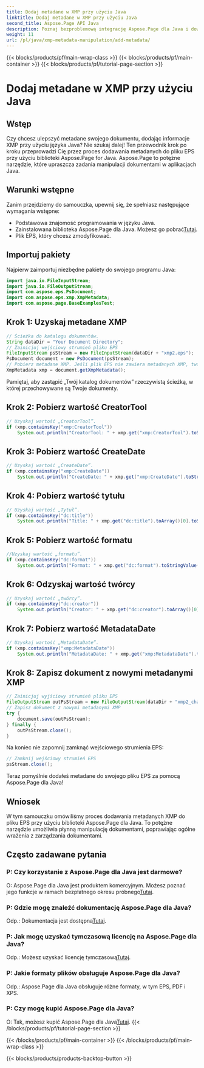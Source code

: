 ```yaml
---
title: Dodaj metadane w XMP przy użyciu Java
linktitle: Dodaj metadane w XMP przy użyciu Java
second_title: Aspose.Page API Java
description: Poznaj bezproblemową integrację Aspose.Page dla Java i dowiedz się, jak bez wysiłku dodawać metadane XMP do plików EPS. Podnieś poziom swojej gry w zarządzanie dokumentami już dziś!
weight: 11
url: /pl/java/xmp-metadata-manipulation/add-metadata/
---
```


{{< blocks/products/pf/main-wrap-class >}}
{{< blocks/products/pf/main-container >}}
{{< blocks/products/pf/tutorial-page-section >}}

# Dodaj metadane w XMP przy użyciu Java

## Wstęp
Czy chcesz ulepszyć metadane swojego dokumentu, dodając informacje XMP przy użyciu języka Java? Nie szukaj dalej! Ten przewodnik krok po kroku przeprowadzi Cię przez proces dodawania metadanych do pliku EPS przy użyciu biblioteki Aspose.Page for Java. Aspose.Page to potężne narzędzie, które upraszcza zadania manipulacji dokumentami w aplikacjach Java.
## Warunki wstępne
Zanim przejdziemy do samouczka, upewnij się, że spełniasz następujące wymagania wstępne:
- Podstawowa znajomość programowania w języku Java.
-  Zainstalowana biblioteka Aspose.Page dla Java. Możesz go pobrać[Tutaj](https://releases.aspose.com/page/java/).
- Plik EPS, który chcesz zmodyfikować.
## Importuj pakiety
Najpierw zaimportuj niezbędne pakiety do swojego programu Java:
```java
import java.io.FileInputStream;
import java.io.FileOutputStream;
import com.aspose.eps.PsDocument;
import com.aspose.eps.xmp.XmpMetadata;
import com.aspose.page.BaseExamplesTest;
```
## Krok 1: Uzyskaj metadane XMP
```java
// Ścieżka do katalogu dokumentów.
String dataDir = "Your Document Directory";
// Zainicjuj wejściowy strumień pliku EPS
FileInputStream psStream = new FileInputStream(dataDir + "xmp2.eps");
PsDocument document = new PsDocument(psStream);
// Pobierz metadane XMP. Jeśli plik EPS nie zawiera metadanych XMP, tworzony jest nowy przy użyciu wartości z komentarzy do metadanych PS (%%Creator, %%CreateDate, %%Title itp.)
XmpMetadata xmp = document.getXmpMetadata();
```
Pamiętaj, aby zastąpić „Twój katalog dokumentów” rzeczywistą ścieżką, w której przechowywane są Twoje dokumenty.

## Krok 2: Pobierz wartość CreatorTool
```java
// Uzyskaj wartość „CreatorTool”.
if (xmp.containsKey("xmp:CreatorTool"))
    System.out.println("CreatorTool: " + xmp.get("xmp:CreatorTool").toStringValue());
```
## Krok 3: Pobierz wartość CreateDate
```java
// Uzyskaj wartość „CreateDate”.
if (xmp.containsKey("xmp:CreateDate"))
    System.out.println("CreateDate: " + xmp.get("xmp:CreateDate").toStringValue());
```
## Krok 4: Pobierz wartość tytułu
```java
// Uzyskaj wartość „Tytuł”.
if (xmp.containsKey("dc:title"))
    System.out.println("Title: " + xmp.get("dc:title").toArray()[0].toStringValue());
```
## Krok 5: Pobierz wartość formatu
```java
//Uzyskaj wartość „formatu”.
if (xmp.containsKey("dc:format"))
    System.out.println("Format: " + xmp.get("dc:format").toStringValue());
```
## Krok 6: Odzyskaj wartość twórcy
```java
// Uzyskaj wartość „twórcy”.
if (xmp.containsKey("dc:creator"))
    System.out.println("Creator: " + xmp.get("dc:creator").toArray()[0].toStringValue());
```
## Krok 7: Pobierz wartość MetadataDate
```java
// Uzyskaj wartość „MetadataDate”.
if (xmp.containsKey("xmp:MetadataDate"))
    System.out.println("MetadataDate: " + xmp.get("xmp:MetadataDate").toStringValue());
```
## Krok 8: Zapisz dokument z nowymi metadanymi XMP
```java
// Zainicjuj wyjściowy strumień pliku EPS
FileOutputStream outPsStream = new FileOutputStream(dataDir + "xmp2_changed.eps");
// Zapisz dokument z nowymi metadanymi XMP
try {			
    document.save(outPsStream);
} finally {
    outPsStream.close();
}
```
Na koniec nie zapomnij zamknąć wejściowego strumienia EPS:
```java
// Zamknij wejściowy strumień EPS
psStream.close();
```
Teraz pomyślnie dodałeś metadane do swojego pliku EPS za pomocą Aspose.Page dla Java!
## Wniosek
W tym samouczku omówiliśmy proces dodawania metadanych XMP do pliku EPS przy użyciu biblioteki Aspose.Page dla Java. To potężne narzędzie umożliwia płynną manipulację dokumentami, poprawiając ogólne wrażenia z zarządzania dokumentami.
## Często zadawane pytania
### P: Czy korzystanie z Aspose.Page dla Java jest darmowe?
 O: Aspose.Page dla Java jest produktem komercyjnym. Możesz poznać jego funkcje w ramach bezpłatnego okresu próbnego[Tutaj](https://releases.aspose.com/).
### P: Gdzie mogę znaleźć dokumentację Aspose.Page dla Java?
 Odp.: Dokumentacja jest dostępna[Tutaj](https://reference.aspose.com/page/java/).
### P: Jak mogę uzyskać tymczasową licencję na Aspose.Page dla Java?
 Odp.: Możesz uzyskać licencję tymczasową[Tutaj](https://purchase.aspose.com/temporary-license/).
### P: Jakie formaty plików obsługuje Aspose.Page dla Java?
Odp.: Aspose.Page dla Java obsługuje różne formaty, w tym EPS, PDF i XPS.
### P: Czy mogę kupić Aspose.Page dla Java?
 O: Tak, możesz kupić Aspose.Page dla Java[Tutaj](https://purchase.aspose.com/buy).
{{< /blocks/products/pf/tutorial-page-section >}}

{{< /blocks/products/pf/main-container >}}
{{< /blocks/products/pf/main-wrap-class >}}

{{< blocks/products/products-backtop-button >}}
